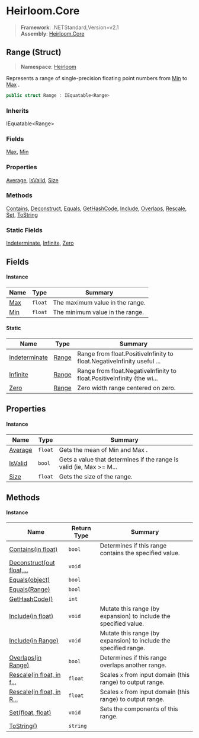 # Heirloom.Core

> **Framework**: .NETStandard,Version=v2.1  
> **Assembly**: [Heirloom.Core][0]

## Range (Struct)

> **Namespace**: [Heirloom][0]

Represents a range of single-precision floating point numbers from [Min][1] to [Max][2] .

```cs
public struct Range : IEquatable<Range>
```

### Inherits

IEquatable\<Range>

### Fields

[Max][2], [Min][1]

### Properties

[Average][3], [IsValid][4], [Size][5]

### Methods

[Contains][6], [Deconstruct][7], [Equals][8], [GetHashCode][9], [Include][10], [Overlaps][11], [Rescale][12], [Set][13], [ToString][14]

### Static Fields

[Indeterminate][15], [Infinite][16], [Zero][17]

## Fields

#### Instance

| Name     | Type    | Summary                         |
|----------|---------|---------------------------------|
| [Max][2] | `float` | The maximum value in the range. |
| [Min][1] | `float` | The minimum value in the range. |

#### Static

| Name                | Type        | Summary                                                                |
|---------------------|-------------|------------------------------------------------------------------------|
| [Indeterminate][15] | [Range][18] | Range from float.PositiveInfinity to float.NegativeInfinity useful ... |
| [Infinite][16]      | [Range][18] | Range from float.NegativeInfinity to float.PositiveInfinity (the wi... |
| [Zero][17]          | [Range][18] | Zero width range centered on zero.                                     |

## Properties

#### Instance

| Name         | Type    | Summary                                                                |
|--------------|---------|------------------------------------------------------------------------|
| [Average][3] | `float` | Gets the mean of Min and Max .                                         |
| [IsValid][4] | `bool`  | Gets a value that determines if the range is valid (ie, Max &gt;= M... |
| [Size][5]    | `float` | Gets the size of the range.                                            |

## Methods

#### Instance

| Name                            | Return Type | Summary                                                          |
|---------------------------------|-------------|------------------------------------------------------------------|
| [Contains(in float)][6]         | `bool`      | Determines if this range contains the specified value.           |
| [Deconstruct(out float,...][7]  | `void`      |                                                                  |
| [Equals(object)][8]             | `bool`      |                                                                  |
| [Equals(Range)][8]              | `bool`      |                                                                  |
| [GetHashCode()][9]              | `int`       |                                                                  |
| [Include(in float)][10]         | `void`      | Mutate this range (by expansion) to include the specified value. |
| [Include(in Range)][10]         | `void`      | Mutate this range (by expansion) to include the specified range. |
| [Overlaps(in Range)][11]        | `bool`      | Determines if this range overlaps another range.                 |
| [Rescale(in float, in f...][12] | `float`     | Scales `x` from input domain (this range) to output range.       |
| [Rescale(in float, in R...][12] | `float`     | Scales `x` from input domain (this range) to output range.       |
| [Set(float, float)][13]         | `void`      | Sets the components of this range.                               |
| [ToString()][14]                | `string`    |                                                                  |

[0]: ../../Heirloom.Core.md
[1]: Range/Min.md
[2]: Range/Max.md
[3]: Range/Average.md
[4]: Range/IsValid.md
[5]: Range/Size.md
[6]: Range/Contains.md
[7]: Range/Deconstruct.md
[8]: Range/Equals.md
[9]: Range/GetHashCode.md
[10]: Range/Include.md
[11]: Range/Overlaps.md
[12]: Range/Rescale.md
[13]: Range/Set.md
[14]: Range/ToString.md
[15]: Range/Indeterminate.md
[16]: Range/Infinite.md
[17]: Range/Zero.md
[18]: Range.md
